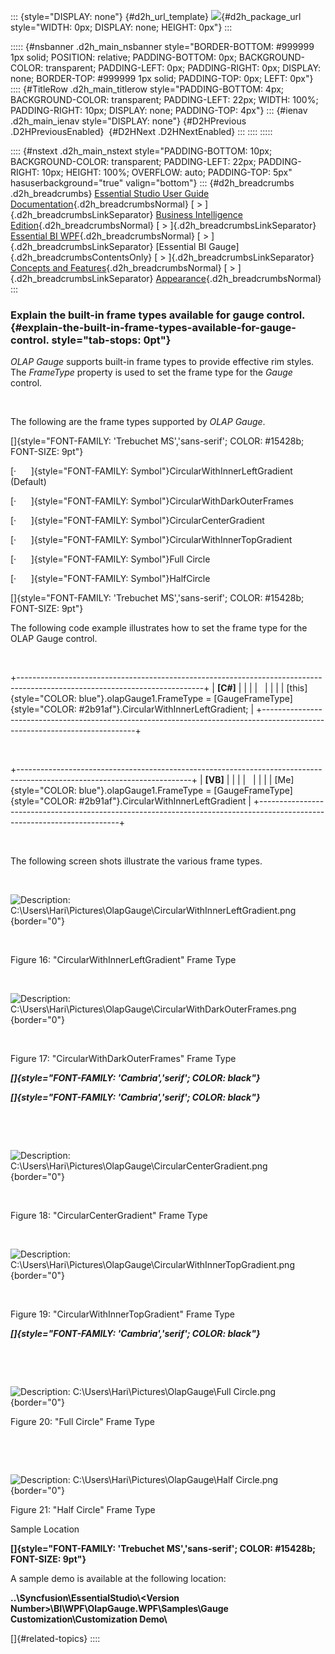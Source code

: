 ::: {style="DISPLAY: none"}
[](ms-xhelp:///?Id=d2h_url_template){#d2h_url_template} ![](!package_url!){#d2h_package_url style="WIDTH: 0px; DISPLAY: none; HEIGHT: 0px"}
:::

::::: {#nsbanner .d2h_main_nsbanner style="BORDER-BOTTOM: #999999 1px solid; POSITION: relative; PADDING-BOTTOM: 0px; BACKGROUND-COLOR: transparent; PADDING-LEFT: 0px; PADDING-RIGHT: 0px; DISPLAY: none; BORDER-TOP: #999999 1px solid; PADDING-TOP: 0px; LEFT: 0px"}
:::: {#TitleRow .d2h_main_titlerow style="PADDING-BOTTOM: 4px; BACKGROUND-COLOR: transparent; PADDING-LEFT: 22px; WIDTH: 100%; PADDING-RIGHT: 10px; DISPLAY: none; PADDING-TOP: 4px"}
::: {#ienav .d2h_main_ienav style="DISPLAY: none"}
[](ms-xhelp:///?Id=1000452d-9628-4e1e-a5bb-b40f923276c8){#D2HPrevious .D2HPreviousEnabled}  [](ms-xhelp:///?Id=d66c77b4-5ab8-4621-bda2-aed38e7d6ab5){#D2HNext .D2HNextEnabled}
:::
::::
:::::

:::: {#nstext .d2h_main_nstext style="PADDING-BOTTOM: 10px; BACKGROUND-COLOR: transparent; PADDING-LEFT: 22px; PADDING-RIGHT: 10px; HEIGHT: 100%; OVERFLOW: auto; PADDING-TOP: 5px" hasuserbackground="true" valign="bottom"}
::: {#d2h_breadcrumbs .d2h_breadcrumbs}
[Essential Studio User Guide Documentation](ms-xhelp:///?Id=12457748-09e3-4d74-a240-8e049cedf030){.d2h_breadcrumbsNormal} [ \> ]{.d2h_breadcrumbsLinkSeparator} [Business Intelligence Edition](ms-xhelp:///?Id=fdf33dd8-62b2-47b9-ad7b-fc50e590bca5){.d2h_breadcrumbsNormal} [ \> ]{.d2h_breadcrumbsLinkSeparator} [Essential BI WPF](ms-xhelp:///?Id=41e3d586-d922-4a01-8272-679fe4ae7343){.d2h_breadcrumbsNormal} [ \> ]{.d2h_breadcrumbsLinkSeparator} [Essential BI Gauge]{.d2h_breadcrumbsContentsOnly} [ \> ]{.d2h_breadcrumbsLinkSeparator} [Concepts and Features](ms-xhelp:///?Id=b21891c2-ee4b-41e6-a92d-29a3ab4cd8c5){.d2h_breadcrumbsNormal} [ \> ]{.d2h_breadcrumbsLinkSeparator} [Appearance](ms-xhelp:///?Id=d242b2cf-659c-4d79-bb1c-67165b8468d1){.d2h_breadcrumbsNormal}
:::

### Explain the built-in frame types available for gauge control. {#explain-the-built-in-frame-types-available-for-gauge-control. style="tab-stops: 0pt"}

*OLAP Gauge* supports built-in frame types to provide effective rim styles. The *FrameType* property is used to set the frame type for the *Gauge* control.

 

The following are the frame types supported by *OLAP Gauge*.

[]{style="FONT-FAMILY: 'Trebuchet MS','sans-serif'; COLOR: #15428b; FONT-SIZE: 9pt"} 

[·      ]{style="FONT-FAMILY: Symbol"}CircularWithInnerLeftGradient (Default)

[·      ]{style="FONT-FAMILY: Symbol"}CircularWithDarkOuterFrames

[·      ]{style="FONT-FAMILY: Symbol"}CircularCenterGradient

[·      ]{style="FONT-FAMILY: Symbol"}CircularWithInnerTopGradient

[·      ]{style="FONT-FAMILY: Symbol"}Full Circle

[·      ]{style="FONT-FAMILY: Symbol"}HalfCircle

[]{style="FONT-FAMILY: 'Trebuchet MS','sans-serif'; COLOR: #15428b; FONT-SIZE: 9pt"} 

The following code example illustrates how to set the frame type for the OLAP Gauge control.

 

+----------------------------------------------------------------------------------------------------------------------------+
| **\[C#\]**                                                                                                                 |
|                                                                                                                            |
|                                                                                                                            |
|                                                                                                                            |
| [this]{style="COLOR: blue"}.olapGauge1.FrameType = [GaugeFrameType]{style="COLOR: #2b91af"}.CircularWithInnerLeftGradient; |
+----------------------------------------------------------------------------------------------------------------------------+

 

+-------------------------------------------------------------------------------------------------------------------------+
| **\[VB\]**                                                                                                              |
|                                                                                                                         |
|                                                                                                                         |
|                                                                                                                         |
| [Me]{style="COLOR: blue"}.olapGauge1.FrameType = [GaugeFrameType]{style="COLOR: #2b91af"}.CircularWithInnerLeftGradient |
+-------------------------------------------------------------------------------------------------------------------------+

 

The following screen shots illustrate the various frame types.

 

![Description: C:\\Users\\Hari\\Pictures\\OlapGauge\\CircularWithInnerLeftGradient.png](ImagesExt/image43_19.jpg){border="0"}

 

Figure 16: "CircularWithInnerLeftGradient" Frame Type

 

![Description: C:\\Users\\Hari\\Pictures\\OlapGauge\\CircularWithDarkOuterFrames.png](ImagesExt/image43_20.jpg){border="0"}

 

Figure 17: "CircularWithDarkOuterFrames" Frame Type

***[]{style="FONT-FAMILY: 'Cambria','serif'; COLOR: black"}***  

***[]{style="FONT-FAMILY: 'Cambria','serif'; COLOR: black"}***  

 

 

![Description: C:\\Users\\Hari\\Pictures\\OlapGauge\\CircularCenterGradient.png](ImagesExt/image43_21.jpg){border="0"}

 

Figure 18: "CircularCenterGradient" Frame Type

 

![Description: C:\\Users\\Hari\\Pictures\\OlapGauge\\CircularWithInnerTopGradient.png](ImagesExt/image43_22.jpg){border="0"}

 

Figure 19: "CircularWithInnerTopGradient" Frame Type

***[]{style="FONT-FAMILY: 'Cambria','serif'; COLOR: black"}***  

 

 

![Description: C:\\Users\\Hari\\Pictures\\OlapGauge\\Full Circle.png](ImagesExt/image43_23.jpg){border="0"}

Figure 20: "Full Circle" Frame Type

 

 

![Description: C:\\Users\\Hari\\Pictures\\OlapGauge\\Half Circle.png](ImagesExt/image43_24.jpg){border="0"}

Figure 21: "Half Circle" Frame Type

Sample Location

**[]{style="FONT-FAMILY: 'Trebuchet MS','sans-serif'; COLOR: #15428b; FONT-SIZE: 9pt"}**  

A sample demo is available at the following location:

**..\\Syncfusion\\EssentialStudio\\\<Version Number\>\\BI\\WPF\\OlapGauge.WPF\\Samples\\Gauge Customization\\Customization Demo\\**

[]{#related-topics}
::::
